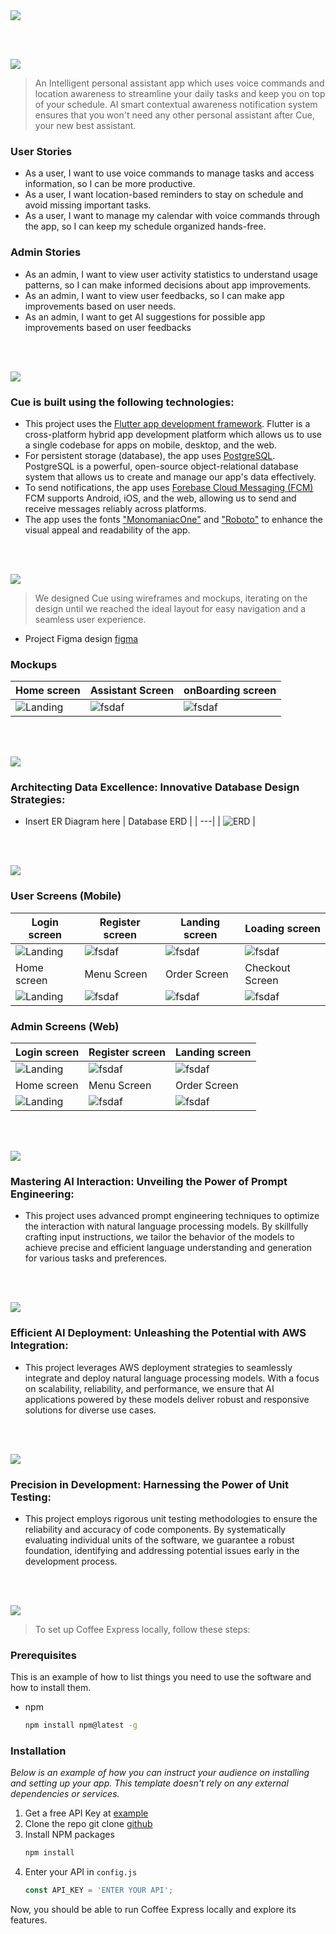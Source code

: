 <img src="./readme/title1.svg"/>

<br><br>

<!-- project philosophy -->
<img src="./readme/title2.svg"/>

> An Intelligent personal assistant app which uses voice commands and location awareness to streamline your daily tasks and keep you on top of your schedule. AI smart contextual awareness notification system ensures that you won't need any other personal assistant after Cue, your new best assistant.

### User Stories
- As a user, I want to use voice commands to manage tasks and access information, so I can be more productive.
- As a user, I want location-based reminders to stay on schedule and avoid missing important tasks.
- As a user, I want to manage my calendar with voice commands through the app, so I can keep my schedule organized hands-free.

### Admin Stories
- As an admin, I want to view user activity statistics to understand usage patterns, so I can make informed decisions about app improvements.
- As an admin, I want to view user feedbacks, so I can make app improvements based on user needs.
- As an admin, I want to get AI suggestions for possible app improvements based on user feedbacks 

<br><br>
<!-- Tech stack -->
<img src="./readme/title3.svg"/>

###  Cue is built using the following technologies:

- This project uses the [Flutter app development framework](https://flutter.dev/). Flutter is a cross-platform hybrid app development platform which allows us to use a single codebase for apps on mobile, desktop, and the web.
- For persistent storage (database), the app uses [PostgreSQL](https://www.postgresql.org/). PostgreSQL is a powerful, open-source object-relational database system that allows us to create and manage our app's data effectively.
- To send notifications, the app uses [Forebase Cloud Messaging (FCM)](https://firebase.google.com/docs/cloud-messaging) FCM supports Android, iOS, and the web, allowing us to send and receive messages reliably across platforms.
- The app uses the fonts ["MonomaniacOne"](https://fonts.google.com/specimen/Monomaniac+One) and ["Roboto"](https://fonts.google.com/specimen/Roboto) to enhance the visual appeal and readability of the app. 

<br><br>
<!-- UI UX -->
<img src="./readme/title4.svg"/>


> We designed Cue using wireframes and mockups, iterating on the design until we reached the ideal layout for easy navigation and a seamless user experience.

- Project Figma design [figma](https://www.figma.com/design/IFyidG2fCVOtcW0woehz5H/Cue---Your-Personal-Assistant?node-id=0%3A1&t=859wGwG9APzQMKGf-1)


### Mockups
| Home screen  | Assistant Screen | onBoarding screen |
| ---| ---| ---|
| ![Landing](./readme/demo/home.png) | ![fsdaf](./readme/demo/assistant.png) | ![fsdaf](./readme/demo/onboarding3.png) |

<br><br>

<!-- Database Design -->
<img src="./readme/title5.svg"/>

###  Architecting Data Excellence: Innovative Database Design Strategies:

- Insert ER Diagram here
| Database ERD  |
| ---|
| ![ERD](./readme/demo/databaseERD.png) |

<br><br>


<!-- Implementation -->
<img src="./readme/title6.svg"/>


### User Screens (Mobile)
| Login screen  | Register screen | Landing screen | Loading screen |
| ---| ---| ---| ---|
| ![Landing](https://placehold.co/900x1600) | ![fsdaf](https://placehold.co/900x1600) | ![fsdaf](https://placehold.co/900x1600) | ![fsdaf](https://placehold.co/900x1600) |
| Home screen  | Menu Screen | Order Screen | Checkout Screen |
| ![Landing](https://placehold.co/900x1600) | ![fsdaf](https://placehold.co/900x1600) | ![fsdaf](https://placehold.co/900x1600) | ![fsdaf](https://placehold.co/900x1600) |

### Admin Screens (Web)
| Login screen  | Register screen |  Landing screen |
| ---| ---| ---|
| ![Landing](./readme/demo/1440x1024.png) | ![fsdaf](./readme/demo/1440x1024.png) | ![fsdaf](./readme/demo/1440x1024.png) |
| Home screen  | Menu Screen | Order Screen |
| ![Landing](./readme/demo/1440x1024.png) | ![fsdaf](./readme/demo/1440x1024.png) | ![fsdaf](./readme/demo/1440x1024.png) |

<br><br>


<!-- Prompt Engineering -->
<img src="./readme/title7.svg"/>

###  Mastering AI Interaction: Unveiling the Power of Prompt Engineering:

- This project uses advanced prompt engineering techniques to optimize the interaction with natural language processing models. By skillfully crafting input instructions, we tailor the behavior of the models to achieve precise and efficient language understanding and generation for various tasks and preferences.

<br><br>

<!-- AWS Deployment -->
<img src="./readme/title8.svg"/>

###  Efficient AI Deployment: Unleashing the Potential with AWS Integration:

- This project leverages AWS deployment strategies to seamlessly integrate and deploy natural language processing models. With a focus on scalability, reliability, and performance, we ensure that AI applications powered by these models deliver robust and responsive solutions for diverse use cases.

<br><br>

<!-- Unit Testing -->
<img src="./readme/title9.svg"/>

###  Precision in Development: Harnessing the Power of Unit Testing:

- This project employs rigorous unit testing methodologies to ensure the reliability and accuracy of code components. By systematically evaluating individual units of the software, we guarantee a robust foundation, identifying and addressing potential issues early in the development process.

<br><br>


<!-- How to run -->
<img src="./readme/title10.svg"/>

> To set up Coffee Express locally, follow these steps:

### Prerequisites

This is an example of how to list things you need to use the software and how to install them.
* npm
  ```sh
  npm install npm@latest -g
  ```

### Installation

_Below is an example of how you can instruct your audience on installing and setting up your app. This template doesn't rely on any external dependencies or services._

1. Get a free API Key at [example](https://example.com)
2. Clone the repo
   git clone [github](https://github.com/your_username_/Project-Name.git)
3. Install NPM packages
   ```sh
   npm install
   ```
4. Enter your API in `config.js`
   ```js
   const API_KEY = 'ENTER YOUR API';
   ```

Now, you should be able to run Coffee Express locally and explore its features.